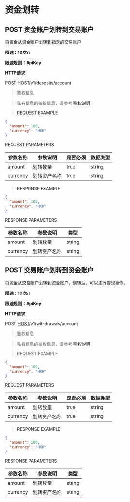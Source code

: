 # 资金划转

<h2 id="资金账户划转到交易账户">POST  资金账户划转到交易账户</h2>

将资金从资金账户划转到指定的交易账户

**限速：10次/s**

**限速规则：ApiKey**

**HTTP请求**

POST [HOST](#HTTP-HOST)/v1/deposits/account


> 鉴权信息

> 私有信息的鉴权信息，请参考 [鉴权说明](#auth)


> <a name="ReeuestExample">REQUEST EXAMPLE</a>


```json
{
  "amount": 100,
  "currency": "HKD"
}
```

<aside>
REQUEST PARAMETERS
</aside>

| 参数名称 | 参数说明 | 是否必须 | 数据类型 | 
| -------- | -------- | -------- | -------- | 
|amount|划转数量 |true|string||
|currency|划转资产名称|true|string||


> <a name="ResonpseExample">RESPONSE EXAMPLE</a>

```json
{
  "amount": 100,
  "currency": "HKD"
}
```

<aside>
RESPONSE PARAMETERS
</aside>

| 参数名称 | 参数说明 | 类型 | 
| -------- | -------- | ----- |
|amount|划转数量|string|
|currency|划转资产名称|string|




<h2 id="交易账户划转到资金账户">POST  交易账户划转到资金账户</h2>

 将资金从交易账户划转到资金账户，划转后，可以进行提现操作。


**限速：10次/s**

**限速规则：ApiKey**

**HTTP请求**

POST [HOST](#HTTP-HOST)/v1/withdrawals/account


> 鉴权信息

> 私有信息的鉴权信息，请参考 [鉴权说明](#auth)


> REQUEST EXAMPLE

```json
{
  "amount": 100,
  "currency": "HKD"
}
```

<aside>
REQUEST PARAMETERS
</aside>

| 参数名称 | 参数说明 | 是否必须 | 数据类型 | 
| -------- | -------- | -------- | -------- | 
|amount|划转数量 |true|string||
|currency|划转资产名称|true|string||


> <a name="ResonpseExample">RESPONSE EXAMPLE</a>

```json
{
  "amount": 100,
  "currency": "HKD"
}
```

<aside>
RESPONSE PARAMETERS
</aside>

| 参数名称 | 参数说明 | 类型 | 
| -------- | -------- | ----- |
|amount|划转数量|string|
|currency|划转资产名称|string|



